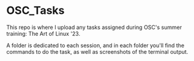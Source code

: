 # OSC_Tasks

This repo is where I upload any tasks assigned during OSC's summer training: The Art of Linux '23.

A folder is dedicated to each session, and in each folder you'll find the commands to do the task, as well as screenshots of the terminal output.
